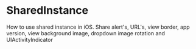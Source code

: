# SharedInstance
How to use shared instance in iOS. Share alert's, URL's, view border, app version, view background image, dropdown image rotation and UIActivityIndicator
